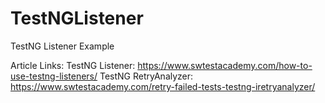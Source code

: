 # TestNGListener
TestNG Listener Example

Article Links:
TestNG Listener: https://www.swtestacademy.com/how-to-use-testng-listeners/
TestNG RetryAnalyzer: https://www.swtestacademy.com/retry-failed-tests-testng-iretryanalyzer/

